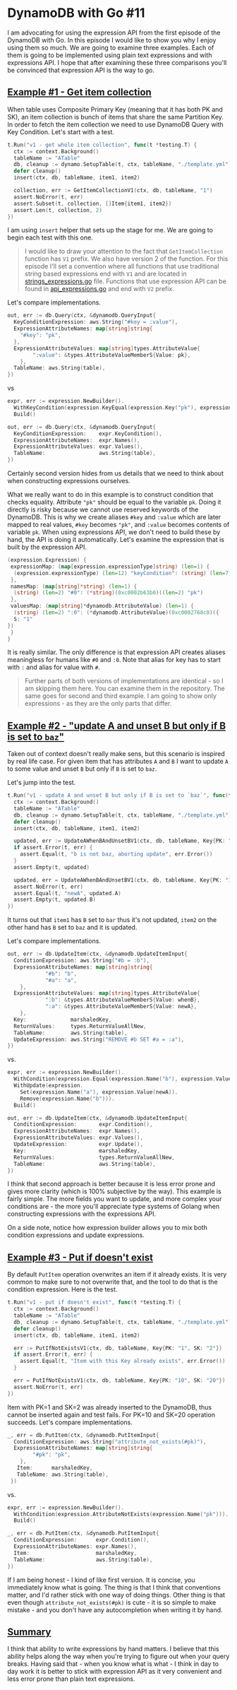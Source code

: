 # DynamoDB with Go #11

I am advocating for using the expression API from the first episode of the DynamoDB with Go. In this episode I would like to show you why I enjoy using them so much. We are going to examine three examples. Each of them is going to be implemented using plain text expressions and with expressions API. I hope that after examining these three comparisons you'll be convinced that expression API is the way to go.

## [Example #1 - Get item collection ](#example1)
When table uses Composite Primary Key (meaning that it has both PK and SK), an item collection is bunch of items that share the same Partition Key. In order to fetch the item collection we need to use DynamoDB Query with Key Condition. Let's start with a test.

```go
t.Run("v1 - get whole item collection", func(t *testing.T) {
  ctx := context.Background()
  tableName := "ATable"
  db, cleanup := dynamo.SetupTable(t, ctx, tableName, "./template.yml")
  defer cleanup()
  insert(ctx, db, tableName, item1, item2)

  collection, err := GetItemCollectionV1(ctx, db, tableName, "1")
  assert.NoError(t, err)
  assert.Subset(t, collection, []Item{item1, item2})
  assert.Len(t, collection, 2)
})
```

I am using `insert` helper that sets up the stage for me. We are going to begin each test with this one.

> I would like to draw your attention to the fact that `GetItemCollection` function has `V1` prefix. We also have version 2 of the function. For this episode I'll set a convention where all functions that use traditional string based expressions end with `V1` and are located in [strings_expressions.go](./strings_expressions.go) file. Functions that use expression API can be found in [api_expressions.go](./api_expressions.go) and end with `V2` prefix.

Let's compare implementations.

```go
out, err := db.Query(ctx, &dynamodb.QueryInput{
  KeyConditionExpression: aws.String("#key = :value"),
  ExpressionAttributeNames: map[string]string{
    "#key": "pk",
  },
  ExpressionAttributeValues: map[string]types.AttributeValue{
		":value": &types.AttributeValueMemberS{Value: pk},
	},
  TableName: aws.String(table),
})
```

vs

```go
expr, err := expression.NewBuilder().
  WithKeyCondition(expression.KeyEqual(expression.Key("pk"), expression.Value(pk))).
  Build()

out, err := db.Query(ctx, &dynamodb.QueryInput{
  KeyConditionExpression:    expr.KeyCondition(),
  ExpressionAttributeNames:  expr.Names(),
  ExpressionAttributeValues: expr.Values(),
  TableName:                 aws.String(table),
})
```

Certainly second version hides from us details that we need to think about when constructing expressions ourselves.

What we really want to do in this example is to construct condition that checks equality. Attribute `"pk"` should be equal to the variable `pk`. Doing it directly is risky because we cannot use reserved keywords of the DynamoDB. This is why we create aliases `#key` and `:value` which are later mapped to real values, `#key` becomes `"pk"`, and `:value` becomes contents of variable `pk`. When using expressions API, we don't need to build these by hand, the API is doing it automatically. Let's examine the expression that is built by the expression API.

```go
(expression.Expression) {
 expressionMap: (map[expression.expressionType]string) (len=1) {
  (expression.expressionType) (len=12) "keyCondition": (string) (len=7) "#0 = :0"
 },
 namesMap: (map[string]*string) (len=1) {
  (string) (len=2) "#0": (*string)(0xc0002b63b0)((len=2) "pk")
 },
 valuesMap: (map[string]*dynamodb.AttributeValue) (len=1) {
  (string) (len=2) ":0": (*dynamodb.AttributeValue)(0xc0002768c0)({
  S: "1"
})
 }
}
```

It is really similar. The only difference is that expression API creates aliases meaningless for humans like `#0` and `:0`. Note that alias for key has to start with `:` and alias for value with `#`. 

> Further parts of both versions of implementations are identical - so I am skipping them here. You can examine them in the repository. The same goes for second and third example. I am going to show only expressions - as they are the only parts that differ.

## [Example #2 - "update A and unset B but only if B is set to `baz`"](#example2)

Taken out of context doesn't really make sens, but this scenario is inspired by real life case. For given item that has attributes `A` and `B` I want to update `A` to some value and unset `B` but only if `B` is set to `baz`.

Let's jump into the test.

```go
t.Run("v1 - update A and unset B but only if B is set to `baz`", func(t *testing.T) {
  ctx := context.Background()
  tableName := "ATable"
  db, cleanup := dynamo.SetupTable(t, ctx, tableName, "./template.yml")
  defer cleanup()
  insert(ctx, db, tableName, item1, item2)

  updated, err := UpdateAWhenBAndUnsetBV1(ctx, db, tableName, Key{PK: "1", SK: "1"}, "newA", "baz")
  if assert.Error(t, err) {
  	assert.Equal(t, "b is not baz, aborting update", err.Error())
  }
  assert.Empty(t, updated)

  updated, err = UpdateAWhenBAndUnsetBV1(ctx, db, tableName, Key{PK: "1", SK: "2"}, "newA", "baz")
  assert.NoError(t, err)
  assert.Equal(t, "newA", updated.A)
  assert.Empty(t, updated.B)
})
```
It turns out that `item1` has `B` set to `bar` thus it's not updated, `item2` on the other hand has `B` set to `baz` and it is updated.

Let's compare implementations.

```go
out, err := db.UpdateItem(ctx, &dynamodb.UpdateItemInput{
  ConditionExpression: aws.String("#b = :b"),
  ExpressionAttributeNames: map[string]string{
			"#b": "b",
			"#a": "a",
	},
  ExpressionAttributeValues: map[string]types.AttributeValue{
			":b": &types.AttributeValueMemberS{Value: whenB},
			":a": &types.AttributeValueMemberS{Value: newA},
	},
  Key:              marshaledKey,
  ReturnValues:     types.ReturnValueAllNew,
  TableName:        aws.String(table),
  UpdateExpression: aws.String("REMOVE #b SET #a = :a"),
})
```

vs.

```go
expr, err := expression.NewBuilder().
  WithCondition(expression.Equal(expression.Name("b"), expression.Value(whenB))).
  WithUpdate(expression.
    Set(expression.Name("a"), expression.Value(newA)).
    Remove(expression.Name("b"))).
  Build()

out, err := db.UpdateItem(ctx, &dynamodb.UpdateItemInput{
  ConditionExpression:       expr.Condition(),
  ExpressionAttributeNames:  expr.Names(),
  ExpressionAttributeValues: expr.Values(),
  UpdateExpression:          expr.Update(),
  Key:                       marshaledKey,
  ReturnValues:              types.ReturnValueAllNew,
  TableName:                 aws.String(table),
})
```

I think that second approach is better because it is less error prone and gives more clarity (which is 100% subjective by the way). This example is fairly simple. The more fields you want to update, and more complex your conditions are - the more you'll appreciate type systems of Golang when constructing expressions with the expressions API. 

On a side note, notice how expression builder allows you to mix both condition expressions and update expressions.

## [Example #3 - Put if doesn't exist](#example3)

By default `PutItem` operation overwrites an item if it already exists. It is very common to make sure to not overwrite that, and the tool to do that is the condition expression. Here is the test.

```go
t.Run("v1 - put if doesn't exist", func(t *testing.T) {
  ctx := context.Background()
  tableName := "ATable"
  db, cleanup := dynamo.SetupTable(t, ctx, tableName, "./template.yml")
  defer cleanup()
  insert(ctx, db, tableName, item1, item2)

  err := PutIfNotExistsV1(ctx, db, tableName, Key{PK: "1", SK: "2"})
  if assert.Error(t, err) {
  	assert.Equal(t, "Item with this Key already exists", err.Error())
  }

  err = PutIfNotExistsV1(ctx, db, tableName, Key{PK: "10", SK: "20"})
  assert.NoError(t, err)
})
```

Item with PK=1 and SK=2 was already inserted to the DynamoDB, thus cannot be inserted again and test fails. For PK=10 and  SK=20 operation succeeds. Let's compare implementations.

```go
_, err = db.PutItem(ctx, &dynamodb.PutItemInput{
  ConditionExpression: aws.String("attribute_not_exists(#pk)"),
  ExpressionAttributeNames: map[string]string{
		"#pk": "pk",
	},
   Item:      marshaledKey,
   TableName: aws.String(table),
 })
```
 
vs.

```go
expr, err := expression.NewBuilder().
  WithCondition(expression.AttributeNotExists(expression.Name("pk"))).
  Build()

_, err = db.PutItem(ctx, &dynamodb.PutItemInput{
  ConditionExpression:      expr.Condition(),
  ExpressionAttributeNames: expr.Names(),
  Item:                     marshaledKey,
  TableName:                aws.String(table),
})
```

If I am being honest - I kind of like first version. It is concise, you immediately know what is going. The thing is that I think that conventions matter, and I'd rather stick with one way of doing things. Other thing is that even though `attribute_not_exists(#pk)` is cute - it is so simple to make mistake - and you don't have any autocompletion when writing it by hand.

## [Summary](#summary)
I think that ability to write expressions by hand matters. I believe that this ability helps along the way when you're trying to figure out when your query breaks. Having said that - when you know what is what - I think in day to day work it is better to stick with expression API as it very convenient and less error prone than plain text expressions.
